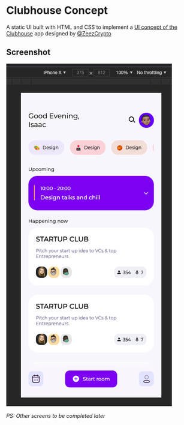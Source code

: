 # Clubhouse Concept

A static UI built with HTML and CSS to implement a [UI concept of the Clubhouse](https://twitter.com/ZeezCrypto/status/1405903905624670219) app designed by [@ZeezCrypto](https://twitter.com/ZeezCrypto)

## Screenshot
![Screenshot 1](https://github.com/anohene1/clubhouse_concept/blob/main/images/Screenshot.png)

*PS: Other screens to be completed later*
